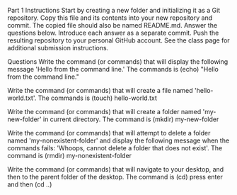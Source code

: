 Part 1
Instructions
Start by creating a new folder and initializing it as a Git repository.
Copy this file and its contents into your new repository and commit. The copied file should also be named README.md.
Answer the questions below. Introduce each answer as a separate commit.
Push the resulting repository to your personal GitHub account.
See the class page for additional submission instructions.

Questions
Write the command (or commands) that will display the following message 'Hello from the command line.'
The commands is (echo) "Hello from the command line."

Write the command (or commands) that will create a file named 'hello-world.txt'.
The commands is (touch) hello-world.txt

Write the command (or commands) that will create a folder named 'my-new-folder' in current directory.
The command is (mkdir) my-new-folder

Write the command (or commands) that will attempt to delete a folder named 'my-nonexistent-folder' and display the 
following message when the commands fails: 'Whoops, cannot delete a folder that does not exist'.
The command is (rmdir) my-nonexistent-folder

Write the command (or commands) that will navigate to your desktop, and then to the parent folder of the desktop.
The command is (cd) press enter and then (cd ..) 